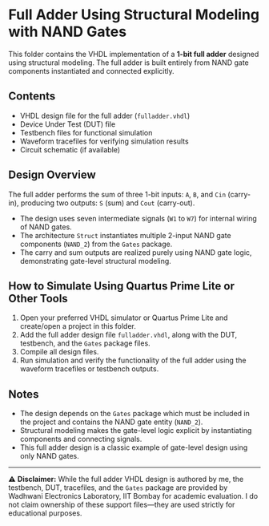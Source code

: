 # Full Adder Using Structural Modeling with NAND Gates

This folder contains the VHDL implementation of a **1-bit full adder** designed using structural modeling. The full adder is built entirely from NAND gate components instantiated and connected explicitly.

## Contents

- VHDL design file for the full adder (`fulladder.vhdl`)  
- Device Under Test (DUT) file  
- Testbench files for functional simulation  
- Waveform tracefiles for verifying simulation results  
- Circuit schematic (if available)  

## Design Overview

The full adder performs the sum of three 1-bit inputs: `A`, `B`, and `Cin` (carry-in), producing two outputs: `S` (sum) and `Cout` (carry-out).

- The design uses seven intermediate signals (`W1` to `W7`) for internal wiring of NAND gates.  
- The architecture `Struct` instantiates multiple 2-input NAND gate components (`NAND_2`) from the `Gates` package.  
- The carry and sum outputs are realized purely using NAND gate logic, demonstrating gate-level structural modeling.  

## How to Simulate Using Quartus Prime Lite or Other Tools

1. Open your preferred VHDL simulator or Quartus Prime Lite and create/open a project in this folder.  
2. Add the full adder design file `fulladder.vhdl`, along with the DUT, testbench, and the `Gates` package files.  
3. Compile all design files.  
4. Run simulation and verify the functionality of the full adder using the waveform tracefiles or testbench outputs.

## Notes

- The design depends on the `Gates` package which must be included in the project and contains the NAND gate entity (`NAND_2`).  
- Structural modeling makes the gate-level logic explicit by instantiating components and connecting signals.  
- This full adder design is a classic example of gate-level design using only NAND gates.

---

⚠️ **Disclaimer:** While the full adder VHDL design is authored by me, the testbench, DUT, tracefiles, and the `Gates` package are provided by Wadhwani Electronics Laboratory, IIT Bombay for academic evaluation. I do not claim ownership of these support files—they are used strictly for educational purposes.
